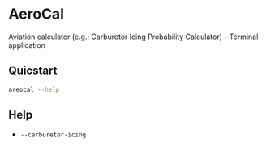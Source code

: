 # AeroCal
Aviation calculator (e.g.: Carburetor Icing Probability Calculator) - Terminal application

## Quicstart
```bash
areocal --help
```

## Help
- `--carburetor-icing`
